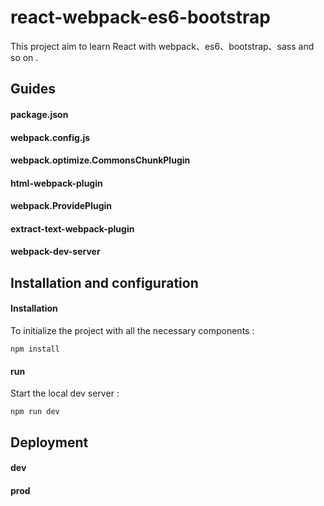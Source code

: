 # react-webpack-es6-bootstrap
This project aim to learn React with webpack、es6、bootstrap、sass and so on .

## Guides
#### package.json
#### webpack.config.js
#### webpack.optimize.CommonsChunkPlugin
#### html-webpack-plugin
#### webpack.ProvidePlugin
#### extract-text-webpack-plugin
#### webpack-dev-server

## Installation and configuration
#### Installation

To initialize the project with all the necessary components :
```
npm install
```
#### run

Start the local dev server :
```
npm run dev
```

## Deployment
#### dev
#### prod

